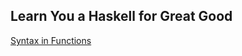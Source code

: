 ## Learn You a Haskell for Great Good

[Syntax in Functions](./syntax-in-functions/syntax-in-functions.md)
